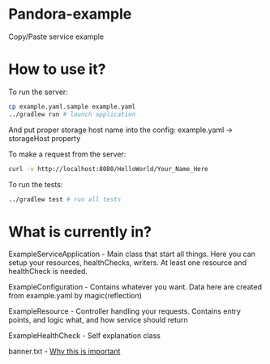 # Pandora-example

Copy/Paste service example

# How to use it?

To run the server:

```bash
cp example.yaml.sample example.yaml
../gradlew run # launch application
```

And put proper storage host name into the config:
example.yaml -> storageHost property

To make a request from the server:

```bash
curl -v http://localhost:8080/HelloWorld/Your_Name_Here
```

To run the tests:

```bash
../gradlew test # run all tests
```

# What is currently in?

ExampleServiceApplication - Main class that start all things.
Here you can setup your resources, healthChecks, writers.
At least one resource and healthCheck is needed.

ExampleConfiguration - Contains whatever you want.
Data here are created from example.yaml by magic(reflection)

ExampleResource - Controller handling your requests.
Contains entry points, and logic what, and how service should return

ExampleHealthCheck - Self explanation class

banner.txt - [Why this is important](https://dropwizard.github.io/dropwizard/manual/core.html#banners)
